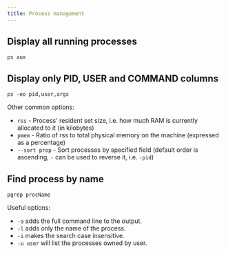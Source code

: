 ```yaml
---
title: Process management
---
```


## Display all running processes

```
ps aux
```

## Display only PID, USER and COMMAND columns

```
ps -eo pid,user,args
```

Other common options:

- `rss` - Process' resident set size, i.e. how much RAM is currently allocated to it (in kilobytes)
- `pmem` - Ratio of rss to total physical memory on the machine (expressed as a percentage)
- `--sort prop` - Sort processes by specified field (default order is ascending, `-` can be used to reverse it, i.e. `-pid`)

## Find process by name

```
pgrep procName
```

Useful options:

- `-a` adds the full command line to the output.
- `-l` adds only the name of the process.
- `-i` makes the search case insensitive.
- `-u user` will list the processes owned by user.
